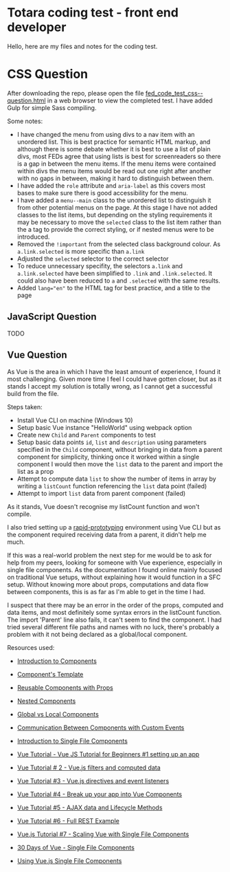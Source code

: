 # Totara coding test - front end developer

Hello, here are my files and notes for the coding test.
# CSS Question 

After downloading the repo, please open the file [fed_code_test_css--question.html](https://github.com/starshyyne/totara-coding-test-fed/blob/css-question/css-question/fed_code_test_css--question.html) in a web browser to view the completed test. I have added Gulp for simple Sass compiling.

Some notes: 
- I have changed the menu from using divs to a nav item with an unordered list. This is best practice for semantic HTML markup, and although there is some debate whether it is best to use a list of plain divs, most FEDs agree that using lists is best for screenreaders so there is a gap in between the menu items. If the menu items were contained within divs the menu items would be read out one right after another with no gaps in between, making it hard to distinguish between them. 
- I have added the `role` attribute and `aria-label` as this covers most bases to make sure there is good accessibility for the menu. 
- I have added a `menu--main` class to the unordered list to distinguish it from other potential menus on the page. At this stage I have not added classes to the list items, but depending on the styling requirements it may be necessary to move the `selected` class to the list item rather than the a tag to provide the correct styling, or if nested menus were to be introduced.
- Removed the `!important` from the selected class background colour. As `a.link.selected` is more specific than `a.link` 
- Adjusted the `selected` selector to the correct selector
- To reduce unnecessary specifity, the selectors `a.link` and `a.link.selected` have been simplified to `.link` and `.link.selected`. It could also have been reduced to `a` and `.selected` with the same results. 
- Added `lang="en"` to the HTML tag for best practice, and a title to the page

## JavaScript Question

TODO

## Vue Question

As Vue is the area in which I have the least amount of experience, I found it most challenging. Given more time I feel I could have gotten closer, but as it stands I accept my solution is totally wrong, as I cannot get a successful build from the file. 

Steps taken:
- Install Vue CLI on machine (Windows 10)
- Setup basic Vue instance "HelloWorld" using webpack option
- Create new `Child` and `Parent` components to test
- Setup basic data points `id`, `list` and `description` using parameters specified in the `Child` component, without bringing in data from a parent component for simplicity, thinking once it worked within a single component I would then move the `list` data to the parent and import the list as a prop
- Attempt to compute data `list` to show the number of items in array by writing a `listCount` function referencing the `list` data point (failed)
- Attempt to import `list` data from parent component (failed)

As it stands, Vue doesn't recognise my listCount function and won't compile. 

I also tried setting up a [rapid-prototyping](https://cli.vuejs.org/guide/prototyping.html) environment using Vue CLI but as the component required receiving data from a parent, it didn't help me much. 

If this was a real-world problem the next step for me would be to ask for help from my peers, looking for someone with Vue experience, especially in single file components. As the documentation I found online mainly focused on traditional Vue setups, without explaining how it would function in a SFC setup. Without knowing more about props, computations and data flow between components, this is as far as I'm able to get in the time I had. 

I suspect that there may be an error in the order of the props, computed and data items, and most definitely some syntax errors in the listCount function. The import 'Parent' line also fails, it can't seem to find the component. I had tried several different file paths and names with no luck, there's probably a problem with it not being declared as a global/local component. 

Resources used: 
- [Introduction to Components](https://vueschool.io/lessons/introduction-to-components)
- [Component's Template](https://vueschool.io/lessons/components-template)
- [Reusable Components with Props](https://vueschool.io/lessons/reusable-components-with-props)
- [Nested Components](https://vueschool.io/lessons/nested-components)
- [Global vs Local Components](https://vueschool.io/lessons/global-vs-local-components)
- [Communication Between Components with Custom Events](https://vueschool.io/lessons/communication-between-components)
- [Introduction to Single File Components](https://vueschool.io/lessons/introduction-to-single-file-components)

- [Vue Tutorial - Vue JS Tutorial for Beginners #1 setting up an app](https://www.youtube.com/watch?v=mZY1yyrlJWU)
- [Vue Tutorial # 2 - Vue.js filters and computed data](https://www.youtube.com/watch?v=h6lhOYv-QM4)
- [Vue Tutorial #3 - Vue.js directives and event listeners](https://www.youtube.com/watch?v=t0w2KLOLaTA)
- [Vue Tutorial #4 - Break up your app into Vue Components](https://www.youtube.com/watch?v=1V9Lcnm1Dqw)
- [Vue Tutorial #5 - AJAX data and Lifecycle Methods](https://www.youtube.com/watch?v=inJDWcHmsss)
- [Vue Tutorial #6 - Full REST Example](https://www.youtube.com/watch?v=Oyr5X5HwXhM)
- [Vue.js Tutorial #7 - Scaling Vue with Single File Components](https://www.youtube.com/watch?v=IkcJ0YAiycQ)

- [30 Days of Vue - Single File Components](https://www.newline.co/30-days-of-vue/day-17-single-file-components )
- [Using Vue.js Single File Components](https://medium.com/swlh/using-vue-js-single-file-components-4675c652db8c)
